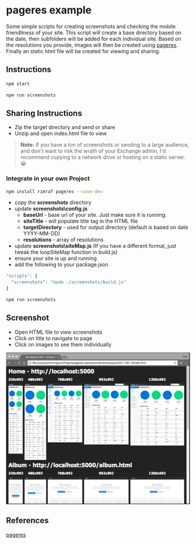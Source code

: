 # pageres example

Some simple scripts for creating screenshots and checking the mobile friendliness of your site. This script will create a base directory based on the date, then subfolders will be added for each individual site. Based on the resolutions you provide, images will then be created using <a target="_blank" title="pageres" href="//github.com/sindresorhus/pageres">pageres</a>.  Finally an static html file will be created for viewing and sharing.

## Instructions

```bash
npm start
```

```bash
npm run screenshots
```

## Sharing Instructions

- Zip the target directory and send or share
- Unzip and open index.html file to view

> **Note:** If you have a ton of screenshots or sending to a large audience, and don't want to risk the wrath of your Exchange admin, I'd recommend copying to a network drive or hosting on a static server. 😀

### Integrate in your own Project

```bash
npm install rimraf pageres --save-dev
```

- copy the **screenshots** directory
- update **screenshots\config.js**
  - **baseUrl** - base url of your site. Just make sure it is running.
  - **siteTitle** - will populate title tag in the HTML file
  - **targetDirectory** -  used for output directory (default is based on date YYYY-MM-DD)
  - **resolutions** - array of resolutions
- update **screenshots\siteMap.js** (If you have a different format, just tweak the loopSiteMap function in build.js)
- ensure your site is up and running
- add the following to your package.json

```javascript
"scripts": {
  "screenshots": "node ./screenshots/build.js"
}
```

```bash
npm run screenshots
```

## Screenshot

- Open HTML file to view screenshots
- Click on title to navigate to page
- Click on images to see them individually

![screenshot](./readme-img.png)

## References

<a target="_blank" title="pageres" href="//github.com/sindresorhus/pageres">pageres</a>
